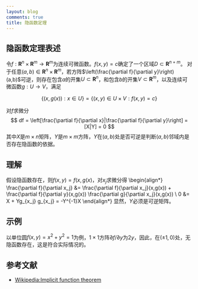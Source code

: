 ```yaml
---
layout: blog
comments: true
title: 隐函数定理
---
```


## 隐函数定理表述
令$f:\mathbf{R}^n\times\mathbf{R}^m\to\mathbf{R}^m$为连续可微函数。$f(x,y)=c$确定了一个区域$D\subset\mathbf{R}^{n+m}$。
对于任意$(a,b)\in\mathbf{R}^n\times\mathbf{R}^m$，若方阵$\left(\frac{\partial f}{\partial y}\right)(a,b)$可逆，则存在包含$a$的开集$U\subset\mathbf{R}^{n}$，和包含$b$的开集$V\subset\mathbf{R}^m$，以及连续可微函数$g:U\to V$，满足

$$
\{(x,g(x)): x\in U\} = \{(x,y)\in U\times V: f(x,y)=c\}
$$

对$f$求微分
$$
df = \left[\frac{\partial f}{\partial x}|\frac{\partial f}{\partial y}\right] = [X|Y] = 0
$$
其中$X$是$m\times n$矩阵，$Y$是$m\times m$方阵，$Y$在$(a,b)$处是否可逆是判断$(a,b)$邻域内是否存在隐函数的依据。

## 理解
假设隐函数存在，则$f(x,y)=f(x,g(x)$，对$x_j$求微分得
\begin{align*}
\frac{\partial f}{\partial x_j} &= \frac{\partial f}{\partial x_j}(x,g(x)) + \frac{\partial f}{\partial y}(x,g(x)) \frac{\partial g}{\partial x_j}(x,g(x)) \\
0 &= X + Yg_{x_j}
g_{x_j} = -Y^{-1}X
\end{align*}
显然，$Y$必须是可逆矩阵。

## 示例
以单位圆$f(x,y)=x^2+y^2=1$为例，$1\times1$方阵$\partial f/\partial y$为$2y$，因此，在$(\pm1,0)$处，无隐函数存在，这是符合实际情况的。

## 参考文献

  * [Wikipedia:Implicit function theorem](http://en.wikipedia.org/wiki/Implicit_function_theorem)

